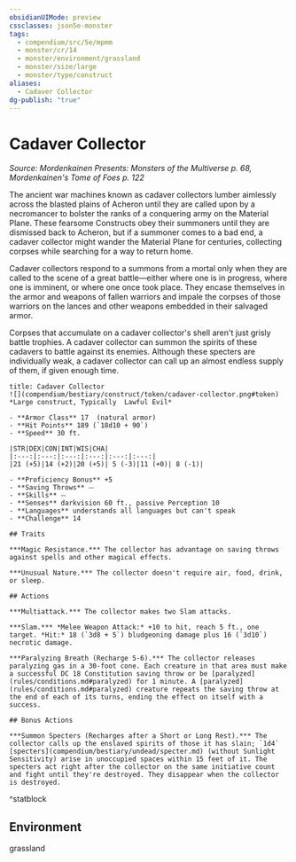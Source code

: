 ```yaml
---
obsidianUIMode: preview
cssclasses: json5e-monster
tags:
  - compendium/src/5e/mpmm
  - monster/cr/14
  - monster/environment/grassland
  - monster/size/large
  - monster/type/construct
aliases:
  - Cadaver Collector
dg-publish: "true"
---
```

# Cadaver Collector
*Source: Mordenkainen Presents: Monsters of the Multiverse p. 68, Mordenkainen's Tome of Foes p. 122*  

The ancient war machines known as cadaver collectors lumber aimlessly across the blasted plains of Acheron until they are called upon by a necromancer to bolster the ranks of a conquering army on the Material Plane. These fearsome Constructs obey their summoners until they are dismissed back to Acheron, but if a summoner comes to a bad end, a cadaver collector might wander the Material Plane for centuries, collecting corpses while searching for a way to return home.

Cadaver collectors respond to a summons from a mortal only when they are called to the scene of a great battle—either where one is in progress, where one is imminent, or where one once took place. They encase themselves in the armor and weapons of fallen warriors and impale the corpses of those warriors on the lances and other weapons embedded in their salvaged armor.

Corpses that accumulate on a cadaver collector's shell aren't just grisly battle trophies. A cadaver collector can summon the spirits of these cadavers to battle against its enemies. Although these specters are individually weak, a cadaver collector can call up an almost endless supply of them, if given enough time.

```ad-statblock
title: Cadaver Collector
![](compendium/bestiary/construct/token/cadaver-collector.png#token)
*Large construct, Typically  Lawful Evil*

- **Armor Class** 17  (natural armor)
- **Hit Points** 189 (`18d10 + 90`)
- **Speed** 30 ft.

|STR|DEX|CON|INT|WIS|CHA|
|:---:|:---:|:---:|:---:|:---:|:---:|
|21 (+5)|14 (+2)|20 (+5)| 5 (-3)|11 (+0)| 8 (-1)|

- **Proficiency Bonus** +5
- **Saving Throws** ⏤
- **Skills** ⏤
- **Senses** darkvision 60 ft., passive Perception 10
- **Languages** understands all languages but can't speak
- **Challenge** 14

## Traits

***Magic Resistance.*** The collector has advantage on saving throws against spells and other magical effects.

***Unusual Nature.*** The collector doesn't require air, food, drink, or sleep.

## Actions

***Multiattack.*** The collector makes two Slam attacks.

***Slam.*** *Melee Weapon Attack:* +10 to hit, reach 5 ft., one target. *Hit:* 18 (`3d8 + 5`) bludgeoning damage plus 16 (`3d10`) necrotic damage.

***Paralyzing Breath (Recharge 5-6).*** The collector releases paralyzing gas in a 30-foot cone. Each creature in that area must make a successful DC 18 Constitution saving throw or be [paralyzed](rules/conditions.md#paralyzed) for 1 minute. A [paralyzed](rules/conditions.md#paralyzed) creature repeats the saving throw at the end of each of its turns, ending the effect on itself with a success.

## Bonus Actions

***Summon Specters (Recharges after a Short or Long Rest).*** The collector calls up the enslaved spirits of those it has slain; `1d4` [specters](compendium/bestiary/undead/specter.md) (without Sunlight Sensitivity) arise in unoccupied spaces within 15 feet of it. The specters act right after the collector on the same initiative count and fight until they're destroyed. They disappear when the collector is destroyed.
```
^statblock

## Environment

grassland